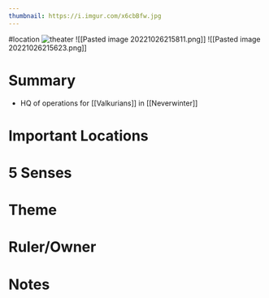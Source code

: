 ```yaml
---
thumbnail: https://i.imgur.com/x6cbBfw.jpg
---
```

#location
![theater](https://i.imgur.com/u4iXz6I.jpg)
![[Pasted image 20221026215811.png]]
![[Pasted image 20221026215623.png]]

# Summary
- HQ of operations for [[Valkurians]] in [[Neverwinter]]

# Important Locations
# 5 Senses
# Theme
# Ruler/Owner
# Notes
